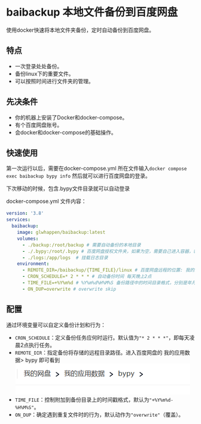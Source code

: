 # baibackup 本地文件备份到百度网盘

使用docker快速将本地文件夹备份，定时自动备份到百度网盘。

## 特点

- 一次登录处处备份。
- 备份linux下的重要文件。
- 可以按照时间进行文件夹的管理。

## 先决条件

- 你的机器上安装了Docker和docker-compose。
- 有个百度网盘账号。
- 会docker和docker-compose的基础操作。



## 快速使用

第一次运行以后，需要在docker-compose.yml 所在文件输入`docker compose exec baibackup bypy info` 然后就可以进行百度网盘的登录。

下次移动的时候，包含.bypy文件目录就可以自动登录

docker-compose.yml 文件内容：

```yml
version: '3.8'
services:
  baibackup:
    image: glwhappen/baibackup:latest
    volumes:
      - ./backup:/root/backup # 需要自动备份的本地目录
      - ./.bypy:/root/.bypy # 百度网盘授权文件夹，如果为空，需要自己进入容器，输入bypy info 进行授权登录
      - ./logs:/app/logs  # 挂载日志目录
    environment:
      - REMOTE_DIR=/baibackup/{TIME_FILE}/linux # 百度网盘远程的位置: 我的应用数据/bypy/baibackup/20230320/linux
      - CRON_SCHEDULE=* 2 * * * # 自动备份时间 每天晚上2点
      - TIME_FILE=+%Y%m%d # %Y%m%d%H%M%S 备份路径中的时间目录格式，分别是年月日时分秒，可以根据自己的情况修改，目前是年月日
      - ON_DUP=overwrite # overwrite skip
```


## 配置

通过环境变量可以自定义备份计划和行为：

- `CRON_SCHEDULE`：定义备份任务应何时运行。默认值为`"* 2 * * *"`，即每天凌晨2点执行任务。
- `REMOTE_DIR`：指定备份将存储的远程目录路径。进入百度网盘的 我的应用数据> bypy 即可看到
  ![](https://raw.githubusercontent.com/glwhappen/images/main/img/202403201901906.png)
- `TIME_FILE`：控制附加到备份目录上的时间戳格式，默认为`"+%Y%m%d-%H%M%S"`。
- `ON_DUP`：确定遇到重复文件时的行为，默认动作为`"overwrite"`（覆盖）。
